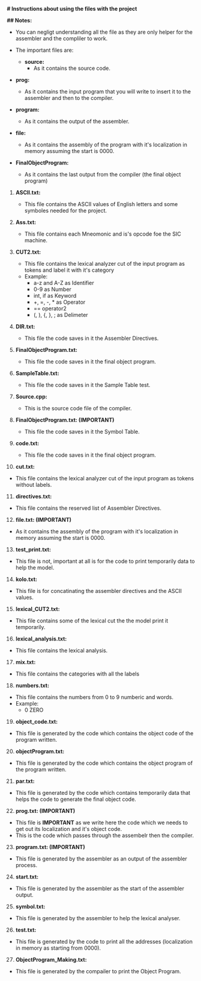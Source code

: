 **# Instructions about using the files with the project**

**## Notes:**
  - You can negligt understanding all the file as they are only helper for the assembler and the compliler to work.
  - The important files are:
    - **source:**
        - As it contains the source code.
   
   - **prog:**
        - As it contains the input program that you will write to insert it to the assembler and then to the compiler.
   
   - **program:**
        - As it contains the output of the assembler.
   
   - **file:**
       - As it contains the assembly of the program with it's localization in memory assuming the start is 0000.
       
   - **FinalObjectProgram:**
       - As it contains the last output from the compiler (the final object program)
   
1. **ASCII.txt:**
   - This file contains the ASCII values of English letters and some symboles needed for the project.

2. **Ass.txt:**
   - This file contains each Mneomonic and is's opcode foe the SIC machine.
   
3. **CUT2.txt:**
   - This file contains the lexical analyzer cut of the input program as tokens and label it with it's category
   - Example: 
     - a-z and A-Z as Identifier
     - 0-9 as Number
     - int, if as Keyword
     - +, =, -, * as Operator
     - == operator2
     - (, ), {, }, ; as Delimeter

4. **DIR.txt:**
   - This file the code saves in it the Assembler Directives.
   
5. **FinalObjectProgram.txt:**
   - This file the code saves in it the final object program.
   
6. **SampleTable.txt:**
   - This file the code saves in it the Sample Table test.
   
7. **Source.cpp:**
   - This is the source code file of the compiler.
   
8. **FinalObjectProgram.txt: (IMPORTANT)**
   - This file the code saves in it the Symbol Table.
   
9. **code.txt:**
   - This file the code saves in it the final object program.
   
10. **cut.txt:**
   - This file contains the lexical analyzer cut of the input program as tokens without labels.
   
11. **directives.txt:**
   - This file contains the reserved list of Assembler Directives.

12. **file.txt: (IMPORTANT)**
   - As it contains the assembly of the program with it's localization in memory assuming the start is 0000.
   
13. **test_print.txt:**
   - This file is not, important at all is for the code to print temporarily data to help the model. 
   
14. **kolo.txt:**
   - This file is for concatinating the assembler directives and the ASCII values.
 
15. **lexical_CUT2.txt:**
   - This file contains some of the lexical cut the the model print it temporarily.

16. **lexical_analysis.txt:**
   - This file contains the lexical analysis.
   
17. **mix.txt:**
   - This file contains the categories with all the labels

18. **numbers.txt:**
   - This file contains the numbers from 0 to 9 numberic and words.
   - Example:
     - 0 ZERO
     
19. **object_code.txt:**
   - This file is generated by the code which contains the object code of the program written.
   
20. **objectProgram.txt:**
   - This file is generated by the code which contains the object program of the program written.

21. **par.txt:**
   - This file is generated by the code which contains temporarily data that helps the code to generate the final object code.

22. **prog.txt: (IMPORTANT)**
   - This file is **IMPORTANT** as we write here the code which we needs to get out its localization and it's object code.
   - This is the code which passes through the assembelr then the compiler.
   
23. **program.txt: (IMPORTANT)**
   - This file is generated by the assembler as an output of the assembler process.

24. **start.txt:**
   - This file is generated by the assembler as the start of the assembler output.
   
25. **symbol.txt:**
   - This file is generated by the assembler to help the lexical analyser.
   
26. **test.txt:**
   - This file is generated by the code to print all the addresses (localization in memory as starting from 0000).
   
27. **ObjectProgram_Making.txt:**
   - This file is generated by the compailer to print the Object Program.

   
